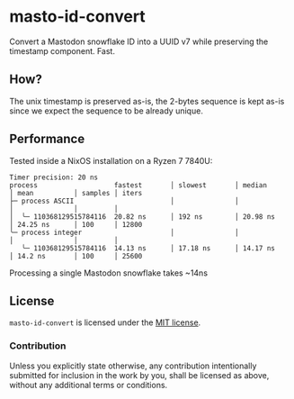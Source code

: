 # masto-id-convert

Convert a Mastodon snowflake ID into a UUID v7 while preserving the timestamp component. Fast.

## How?

The unix timestamp is preserved as-is, the 2-bytes sequence is kept as-is since we expect the sequence to be already unique.

## Performance

Tested inside a NixOS installation on a Ryzen 7 7840U:

```text
Timer precision: 20 ns
process                   fastest       │ slowest       │ median        │ mean          │ samples │ iters
├─ process ASCII                        │               │               │               │         │
│  ╰─ 110368129515784116  20.82 ns      │ 192 ns        │ 20.98 ns      │ 24.25 ns      │ 100     │ 12800
╰─ process integer                      │               │               │               │         │
   ╰─ 110368129515784116  14.13 ns      │ 17.18 ns      │ 14.17 ns      │ 14.2 ns       │ 100     │ 25600
```

Processing a single Mastodon snowflake takes ~14ns

## License

`masto-id-convert` is licensed under the [MIT license](http://opensource.org/licenses/MIT).

### Contribution

Unless you explicitly state otherwise, any contribution intentionally submitted for inclusion in the work by you,
shall be licensed as above, without any additional terms or conditions.
